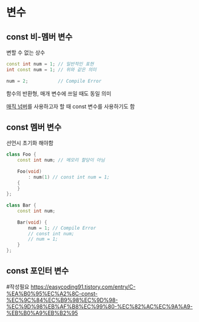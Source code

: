 # 변수

## const 비-멤버 변수

변할 수 없는 상수

```cpp
const int num = 1; // 일반적인 표현
int const num = 1; // 위와 같은 의미
 
num = 2;           // Compile Error
```

함수의 반환형, 매개 변수에 쓰일 때도 동일 의미

[매직 넘버](Magic_Number.md)를 사용하고자 할 때 const 변수를 사용하기도 함

## const 멤버 변수
선언시 초기화 해야함

```cpp
class Foo {
	const int num; // 메모리 할당이 아님
 
	Foo(void)
		: num(1) // const int num = 1;
	{
	}
};
 
class Bar {
	const int num;
 
	Bar(void) {
		num = 1; // Compile Error
		// const int num;
		// num = 1;
	}
};
```

## const 포인터 변수
#작성필요 https://easycoding91.tistory.com/entry/C-%EA%B0%95%EC%A2%8C-const-%EC%9C%84%EC%B9%98%EC%9D%98-%EC%9D%98%EB%AF%B8%EC%99%80-%EC%82%AC%EC%9A%A9-%EB%B0%A9%EB%B2%95